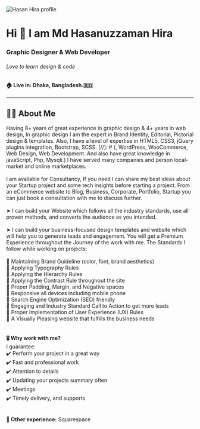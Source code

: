 <img src="https://iili.io/7i0b1I.jpg" alt="Hasan Hira profile" />

<!-- Intro part -->
# Hi 👋 I am Md Hasanuzzaman Hira #
### Graphic Designer &amp; Web Developer ###
###### Love to learn design &amp; code ######
#### 🏠 Live in: Dhaka, Bangladesh.🇧🇩 ####
---
## 👨‍💻 About Me ##
Having 8+ years of great experience in graphic design &amp; 4+ years in web design, In graphic design I am the expert in Brand Identity, Editorial, Pictorial design &amp; templates. Also, I have a level of expertise in HTML5, CSS3, jQuery plugins integration, Bootstrap, SCSS.
[//]: # (, WordPress, WooCommerce, Web Design, Web Development. And also have great knowledge in javaScript, Php, Mysqli.)
I have served many companies and person local-market and online marketplaces.
<br /><br />
I am available for Consultancy, If you need I can share my best ideas about your Startup project and some tech insights before starting a project. From an eCommerce website to Blog, Business, Corporate, Portfolio, Startup you can just book a consultation with me to discuss further.
<br /><br />
➤ I can build your Website which follows all the industry standards, use all proven methods, and converts the audience as you intended.
<br /><br />
➤ I can build your business-focused design templates and website which will help you to generate leads and engagement. You will get a Premium Experience throughout the Journey of the work with me. The Standards I follow while working on projects:  
<br />
🔘 Maintaining Brand Guideline (color, font, brand aesthetics)<br />
🔘 Applying Typography Rules<br />
🔘 Applying the Hierarchy Rules<br />
🔘 Applying the Contrast Rule throughout the site<br />
🔘 Proper Padding, Margin, and Negative spaces<br />
🔘 Responsive all devices including mobile phone<br />
🔘 Search Engine Optimization (SEO) friendly<br />
🔘 Engaging and Industry Standard Call to Action to get more leads<br />
🔘 Proper Implementation of User Experience (UX) Rules<br />
🔘 A Visually Pleasing website that fulfills the business needs<br />
<br /><br />
**🎖️ Why work with me?**<br />
I guarantee:  
✔️ Perform your project in a great way  
✔️ Fast and professional work  
✔️ Attention to details  
✔️ Updating your projects summary often  
✔️ Meetings  
✔️ Timely delivery, and supports  
<br /><br />
**💠 Other experience:** Squarespace
<br />
<!--
**HasanHira/HasanHira** is a ✨ _special_ ✨ repository because its `README.md` (this file) appears on your GitHub profile.

Here are some ideas to get you started:

- 🔭 I’m currently working on ...
- 🌱 I’m currently learning ...
- 👯 I’m looking to collaborate on ...
- 🤔 I’m looking for help with ...
- 💬 Ask me about ...
- 📫 How to reach me: ...
- 😄 Pronouns: ...
- ⚡ Fun fact: ...
-->
